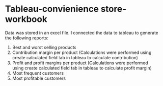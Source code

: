 # Tableau-convienience store-workbook
Data was stored in an excel file. I connected the data to tableau to generate the following reports:

1. Best and worst selling products
2. Contribution margin per product (Calculations were performed using create calculated field tab in tableau to calculate contribution)
3. Profit and profit margins per product (Calculations were performed using create calculated field tab in tableau to calculate profit margin)
4. Most frequent customers
5. Most profitable customers

